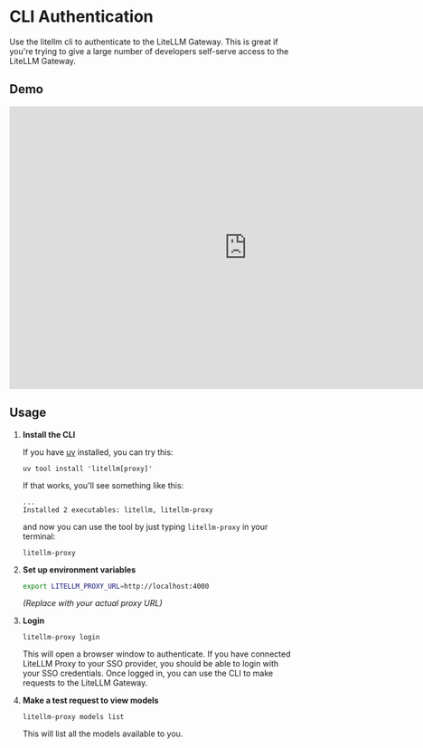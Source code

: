 # CLI Authentication

Use the litellm cli to authenticate to the LiteLLM Gateway. This is great if you're trying to give a large number of developers self-serve access to the LiteLLM Gateway.


## Demo

<iframe width="840" height="500" src="https://www.loom.com/embed/87c5d243cde642ff942783024ff037e3" frameborder="0" webkitallowfullscreen mozallowfullscreen allowfullscreen></iframe>

## Usage 


1. **Install the CLI**

   If you have [uv](https://github.com/astral-sh/uv) installed, you can try this:

   ```shell
   uv tool install 'litellm[proxy]'
   ```

   If that works, you'll see something like this:

   ```shell
   ...
   Installed 2 executables: litellm, litellm-proxy
   ```

   and now you can use the tool by just typing `litellm-proxy` in your terminal:

   ```shell
   litellm-proxy
   ```

2. **Set up environment variables**

   ```bash
   export LITELLM_PROXY_URL=http://localhost:4000
   ```

   *(Replace with your actual proxy URL)*

3. **Login**

   ```shell
   litellm-proxy login
   ```

   This will open a browser window to authenticate. If you have connected LiteLLM Proxy to your SSO provider, you should be able to login with your SSO credentials. Once logged in, you can use the CLI to make requests to the LiteLLM Gateway.

4. **Make a test request to view models**

   ```shell
   litellm-proxy models list
   ```

   This will list all the models available to you.